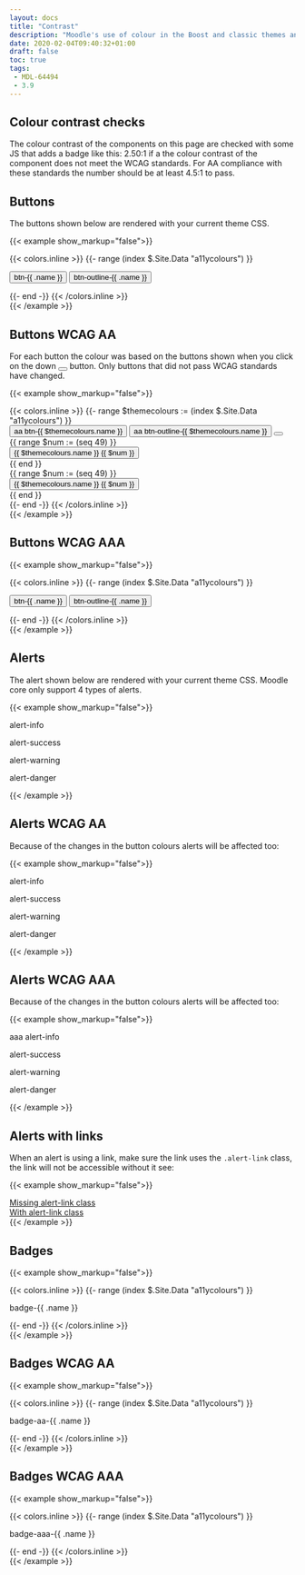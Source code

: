 ```yaml
---
layout: docs
title: "Contrast"
description: "Moodle's use of colour in the Boost and classic themes and the impact it has on accessibility"
date: 2020-02-04T09:40:32+01:00
draft: false
toc: true
tags:
 - MDL-64494
 - 3.9
---
```


## Colour contrast checks

The colour contrast of the components on this page are checked with some JS that adds a badge like this: <span class="badge badge-danger border border-dark m-1">2.50:1</span> if a the colour contrast of the component does not meet the WCAG standards. For AA compliance with these standards the number should be at least 4.5:1 to pass.

## Buttons

The buttons shown below are rendered with your current theme CSS.

{{< example show_markup="false">}}
<div data-action="contrastcheck">
{{< colors.inline >}}
{{- range (index $.Site.Data "a11ycolours") }}
<p>
    <button type="button" class="btn btn-{{ .name }} mr-2">
        <i class="icon fa fa-lightbulb-o fa-fw"></i>
        btn-{{ .name }}
    </button>
    <button type="button" class="btn btn-outline-{{ .name }}">
        <i class="icon fa fa-lightbulb-o fa-fw"></i>
        btn-outline-{{ .name }}
    </button>
</p>
{{- end -}}
{{< /colors.inline >}}
</div>
{{< /example >}}

## Buttons WCAG AA

For each button the colour was based on the buttons shown when you click on the down <button class="btn btn-sm btn-secondary" type="button" aria-expanded="false"><i class="fa fa-caret-down fa-fw"></i></button> button. Only buttons that did not pass WCAG standards have changed.

{{< example show_markup="false">}}
<div data-action="contrastcheck">
{{< colors.inline >}}
{{- range $themecolours := (index $.Site.Data "a11ycolours") }}
<div class="row mt-2 mb">
    <div class="col-12">
        <button type="button" class="btn btn-aa-{{ .name }} mr-2">
            <i class="icon fa fa-lightbulb-o fa-fw"></i>
            aa btn-{{ $themecolours.name }}
        </button>
        <button type="button" class="btn btn-outline-aa-{{ .name }} mr-2">
            <i class="icon fa fa-lightbulb-o fa-fw"></i>
            aa btn-outline-{{ $themecolours.name }}
        </button>
        <button class="btn btn-sm btn-secondary" type="button" data-toggle="collapse" data-target="#btn-test-{{ .name }}" aria-expanded="false">
           <i class="fa fa-caret-down fa-fw"></i>
        </button>
    </div>
</div>
<div class="collapse" id="btn-test-{{ .name }}">
    <div class="row py-3">
    {{ range $num := (seq 49) }}
        <div class="col-md-3 mb-2">
            <button type="button" class="btn btn-test-{{ $num }}-{{ $themecolours.name }} mr-2">
                <i class="icon fa fa-lightbulb-o fa-fw"></i>
                {{ $themecolours.name }} {{ $num }}
            </button>
        </div>
    {{ end }}
    </div>
    <div class="row py-3">
    {{ range $num := (seq 49) }}
        <div class="col-md-3 mb-2">
            <button type="button" class="btn btn-outline-test-{{ $num }}-{{ $themecolours.name }} mr-2">
                <i class="icon fa fa-lightbulb-o fa-fw"></i>
                {{ $themecolours.name }} {{ $num }}
            </button>
        </div>
    {{ end }}
    </div>
</div>
{{- end -}}
{{< /colors.inline >}}
</div>
{{< /example >}}

## Buttons WCAG AAA

{{< example show_markup="false">}}
<div data-action="contrastcheck">
{{< colors.inline >}}
{{- range (index $.Site.Data "a11ycolours") }}
<p>
    <button type="button" class="btn btn-aaa-{{ .name }} mr-2">
        <i class="icon fa fa-lightbulb-o fa-fw"></i>
        btn-{{ .name }}
    </button>
    <button type="button" class="btn btn-outline-aaa-{{ .name }}">
        <i class="icon fa fa-lightbulb-o fa-fw"></i>
        btn-outline-{{ .name }}
    </button>
</p>
{{- end -}}
{{< /colors.inline >}}
</div>
{{< /example >}}

## Alerts

The alert shown below are rendered with your current theme CSS. Moodle core only support 4 types of alerts.

{{< example show_markup="false">}}
<div data-action="contrastcheck">
<p>
    <div class="alert alert-info mr-2">
        <i class="icon fa fa-lightbulb-o fa-fw"></i>
        alert-info
    </div>
</p>
<p>
    <div class="alert alert-success mr-2">
        <i class="icon fa fa-lightbulb-o fa-fw"></i>
        alert-success
    </div>
</p>
<p>
    <div class="alert alert-warning mr-2">
        <i class="icon fa fa-lightbulb-o fa-fw"></i>
        alert-warning
    </div>
</p>
<p>
    <div class="alert alert-danger mr-2">
        <i class="icon fa fa-lightbulb-o fa-fw"></i>
        alert-danger
    </div>
</p>
</div>
{{< /example >}}

## Alerts WCAG AA

Because of the changes in the button colours alerts will be affected too:

{{< example show_markup="false">}}
<div data-action="contrastcheck">
<p>
    <div class="alert alert-aa-info mr-2">
        <i class="icon fa fa-lightbulb-o fa-fw"></i>
        alert-info
    </div>
</p>
<p>
    <div class="alert alert-aa-success mr-2">
        <i class="icon fa fa-lightbulb-o fa-fw"></i>
        alert-success
    </div>
</p>
<p>
    <div class="alert alert-aa-warning mr-2">
        <i class="icon fa fa-lightbulb-o fa-fw"></i>
        alert-warning
    </div>
</p>
<p>
    <div class="alert alert-aa-danger mr-2">
        <i class="icon fa fa-lightbulb-o fa-fw"></i>
        alert-danger
    </div>
</p>
</div>
{{< /example >}}


## Alerts WCAG AAA

Because of the changes in the button colours alerts will be affected too:

{{< example show_markup="false">}}
<div data-action="contrastcheck">
<p>
    <div class="alert alert-aaa-info mr-2">
        <i class="icon fa fa-lightbulb-o fa-fw"></i>
        aaa alert-info
    </div>
</p>
<p>
    <div class="alert alert-aaa-success mr-2">
        <i class="icon fa fa-lightbulb-o fa-fw"></i>
        alert-success
    </div>
</p>
<p>
    <div class="alert alert-aaa-warning mr-2">
        <i class="icon fa fa-lightbulb-o fa-fw"></i>
        alert-warning
    </div>
</p>
<p>
    <div class="alert alert-aaa-danger mr-2">
        <i class="icon fa fa-lightbulb-o fa-fw"></i>
        alert-danger
    </div>
</p>
</div>
{{< /example >}}

## Alerts with links
When an alert is using a link, make sure the link uses the ```.alert-link``` class, the link will not be accessible without it see:

{{< example show_markup="false">}}
<div data-action="contrastcheck">
    <div class="alert alert-info mr-2">
        <a href="#">Missing alert-link class</a>
    </div>
</div>
<div data-action="contrastcheck">
    <div class="alert alert-info mr-2">
        <a href="#" class="alert-link">With alert-link class</a>
    </div>
</div>
{{< /example >}}

## Badges

{{< example show_markup="false">}}
<div data-action="contrastcheck">
{{< colors.inline >}}
{{- range (index $.Site.Data "a11ycolours") }}
<p>
    <div class="badge badge-{{ .name }} mr-2">
        badge-{{ .name }}
    </div>
</p>
{{- end -}}
{{< /colors.inline >}}
</div>
{{< /example >}}

## Badges WCAG AA

{{< example show_markup="false">}}
<div data-action="contrastcheck">
{{< colors.inline >}}
{{- range (index $.Site.Data "a11ycolours") }}
<p>
    <div class="badge badge-aa-{{ .name }} mr-2">
        badge-aa-{{ .name }}
    </div>
</p>
{{- end -}}
{{< /colors.inline >}}
</div>
{{< /example >}}

## Badges WCAG AAA

{{< example show_markup="false">}}
<div data-action="contrastcheck">
{{< colors.inline >}}
{{- range (index $.Site.Data "a11ycolours") }}
<p>
    <div class="badge badge-aaa-{{ .name }} mr-2">
        badge-aaa-{{ .name }}
    </div>
</p>
{{- end -}}
{{< /colors.inline >}}
</div>
{{< /example >}}
